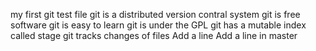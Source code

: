 my first git test file
git is a distributed version contral system
git is free software
git is easy to learn
git is under the GPL
git has a mutable index called stage
git tracks changes of files
Add a line
Add a line in master